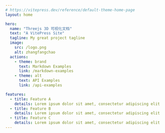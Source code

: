 ```yaml
---
# https://vitepress.dev/reference/default-theme-home-page
layout: home

hero:
  name: "Threejs 3D 可视化文档"
  text: "A VitePress Site"
  tagline: My great project tagline
  image:
    src: /logo.png
    alt: zhangfangchao
  actions:
    - theme: brand
      text: Markdown Examples
      link: /markdown-examples
    - theme: alt
      text: API Examples
      link: /api-examples

features:
  - title: Feature A
    details: Lorem ipsum dolor sit amet, consectetur adipiscing elit
  - title: Feature B
    details: Lorem ipsum dolor sit amet, consectetur adipiscing elit
  - title: Feature C
    details: Lorem ipsum dolor sit amet, consectetur adipiscing elit
---
```

